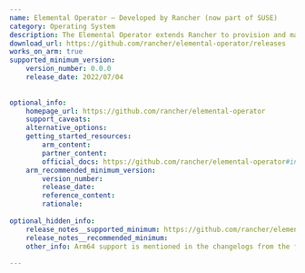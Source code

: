 ```yaml
---
name: Elemental Operator – Developed by Rancher (now part of SUSE)
category: Operating System
description: The Elemental Operator extends Rancher to provision and manage operating systems for edge or bare-metal machines, automatically registering live-booted nodes, installing a Kubernetes distribution, and making clusters instantly available in Rancher.
download_url: https://github.com/rancher/elemental-operator/releases
works_on_arm: true
supported_minimum_version:
    version_number: 0.0.0
    release_date: 2022/07/04
 
 
optional_info:
    homepage_url: https://github.com/rancher/elemental-operator
    support_caveats:
    alternative_options:
    getting_started_resources:
        arm_content:
        partner_content:
        official_docs: https://github.com/rancher/elemental-operator#installation
    arm_recommended_minimum_version:
        version_number:
        release_date:
        reference_content:
        rationale:
 
optional_hidden_info:
    release_notes__supported_minimum: https://github.com/rancher/elemental-operator/blob/main/CHANGELOG.md#v000
    release_notes__recommended_minimum:
    other_info: Arm64 support is mentioned in the changelogs from the first version 0.0.0. GitHub releases roll out Arm64 artifacts from version 0.1.1.
 
---
```

